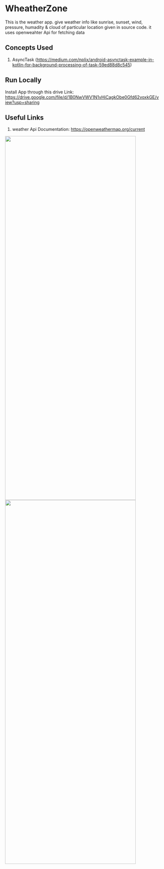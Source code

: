 # WheatherZone

This is the weather app. give weather info like sunrise, sunset, wind, pressure, humadity & cloud of particular location given in source code. it uses openweahter Api for fetching data

## Concepts Used

1. AsyncTask (https://medium.com/nplix/android-asynctask-example-in-kotlin-for-background-processing-of-task-59ed88d8c545)

## Run Locally
Install App through this drive Link: https://drive.google.com/file/d/1B0NwVWV1N1vHiCagkObe0Gfd62voxkGE/view?usp=sharing

## Useful Links

1. weather Api Documentation: https://openweathermap.org/current

<img src="https://user-images.githubusercontent.com/69664213/120097314-6a993480-c14d-11eb-8ef0-cc412cd6a4d1.jpg" width="428" height="1192"> <img src="https://user-images.githubusercontent.com/69664213/120097369-b51ab100-c14d-11eb-8e75-4f22e6aa60cd.jpg" width="428" height="1192">

